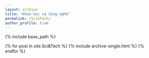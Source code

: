 ```yaml
---
layout: archive
title: "Khoa học và Công nghệ"
permalink: /Sci&Tech/
author_profile: true
---
```

{% include base_path %}

{% for post in site.Sci&Tech %} 
  {% include archive-single.html %} 
{% endfor %}
